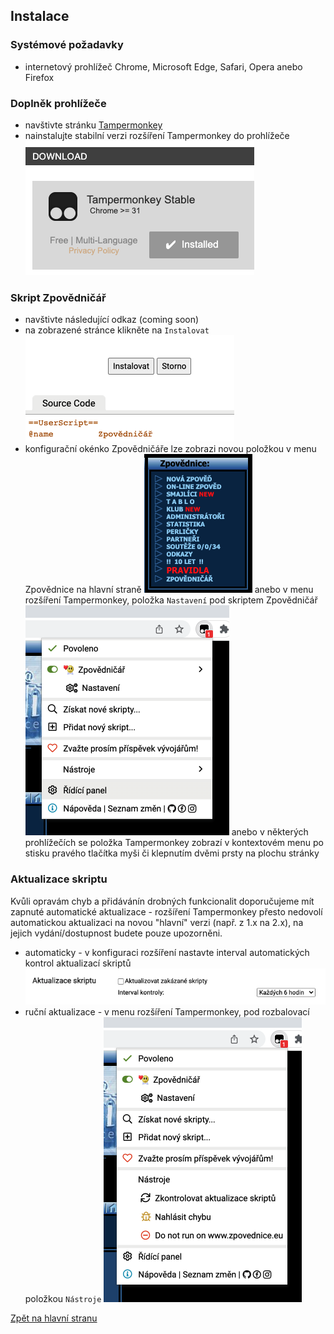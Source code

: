 ## Instalace

### Systémové požadavky

- internetový prohlížeč Chrome, Microsoft Edge, Safari, Opera anebo Firefox

### Doplněk prohlížeče

- navštivte stránku [Tampermonkey](https://www.tampermonkey.net/)
- nainstalujte stabilní verzi rozšíření Tampermonkey do
  prohlížeče ![Tampermonkey](/assets/images/install-tm-site.png)

### Skript Zpovědničář

- navštivte následující odkaz (coming soon)
- na zobrazené stránce klikněte na `Instalovat` ![ZpovednicarInstall](/assets/images/install-script.png)
- konfigurační okénko Zpovědničáře lze zobrazi novou položkou v menu Zpovědnice na hlavní
  straně ![MenuSite](/assets/images/menu-site.png)
  anebo v menu rozšíření Tampermonkey, položka `Nastavení` pod skriptem
  Zpovědničář  ![MenuExtension](/assets/images/menu-extension.png)
  anebo v některých prohlížečích se položka Tampermonkey zobrazí v kontextovém menu po stisku pravého tlačítka
  myši či klepnutím dvěmi prsty na plochu stránky

### Aktualizace skriptu

Kvůli opravám chyb a přidávánín drobných funkcionalit doporučujeme mít zapnuté automatické aktualizace -
rozšíření Tampermonkey přesto nedovolí  automatickou aktualizaci na novou "hlavní" verzi (např. z 1.x na 2.x),
na jejich vydání/dostupnost budete pouze upozorněni.

- automaticky - v konfiguraci rozšíření nastavte interval automatických kontrol aktualizací
  skriptů ![UpdateAuto](/assets/images/update-auto.png)
- ruční aktualizace - v menu rozšíření Tampermonkey, pod rozbalovací
  položkou `Nástroje` ![UpdateManual](/assets/images/update-manual.png)

[Zpět na hlavní stranu](README.md)
